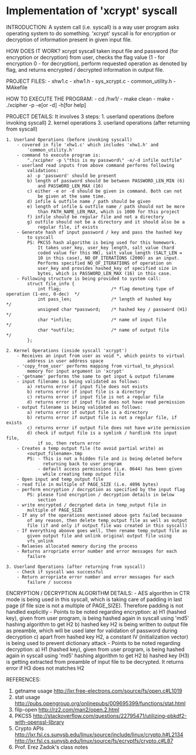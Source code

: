 # Implementation of 'xcrypt' syscall


INTRODUCTION:
	A system call (i.e. syscall) is a way user program asks operating
	system to do something. 'xcrypt' syscall is for encryption or
	decryption of information present in given input file.

HOW DOES IT WORK?
	xcrypt syscall taken input file and password (for encryption or 
	decryption) from user, checks the flag value (1 - for encryption
	0 - for decryption), perform requested operation as denoted by 
	flag, and returns encrypted / decrypted information in output file.

PROJECT FILES:
	- xhw1.c
	- xhw1.h
	- sys_xcrypt.c
	- common_utility.h
	- MAkefile

HOW TO EXECUTE THE PROGRAM:
	- cd /hw1/
	- make clean
	- make
	- ./xcipher -p <password> -e[or -d] -h[for help] <infile> <outfile>

PROJECT DETAILS:
	It involves 3 steps:
	1. userland operations (before invoking syscall)
	2. kernel operations
	3. userland operations (after returning from syscall)

	1. Userland Operations (before invoking syscall)
		- covered in file 'xhw1.c' which includes 'xhw1.h' and 
			'common_utility.h'
		- command to execute program is:
			"./xcipher -p \"this is my password\" -e/-d infile outfile"
		- userland read inputs from above command performs following 
			validations:
			a) -p 'password' should be present
			b) length of password should be between PASSWORD_LEN_MIN (6)
				and PASSWORD_LEN_MAX (16)
			c) either -e or -d should be given in command. Both can not
				be given at the same time.
			d) infile & outfile name / path should be given
			e) length of infile & outfile name / path should not be more
				than PATH_NAME_LEN_MAX, which is 1000 for this project
			f) infile should be regular file and not a directory
			g) outfile should not be a directory and it should also be a
				regular file, if exists
		- Generate hash of input password / key and pass the hashed key
			to syscall
			PS: PKCS5 hash algorithm is being used for this homework.
				It takes user_key, user_key length, salt_value (hard
				coded value for this HW), salt_value_length (SALT_LEN =
				10 in this case), NO_OF_ITERATIONS (2000) as an input.
				Performs specified NO_OF_ITERATIONS of operation on
				user_key and provides hashed_key of specified size in 
				bytes, which is PASSWORD_LEN_MAX (16) in this case.
		- Following structure is being provided to system call:
			struct file_info {
				int flag;					/* flag denoting type of operation (1-enc, 0-dec)  */
				int pass_len;				/* length of hashed key							   */
				unsigned char *password;	/* hashed key / password (H1)					   */
				char *infile;				/* name of input file							   */
				char *outfile;				/* name of output file							   */
			};

	2. Kernel Operations (inside syscall 'xcrypt')
		- Receives an input from user as void *, which points to virtual 
			address in user address space
		- 'copy_from_user' performs mapping from virtual_to_physical 
			memory for input argument in 'xcrypt'
		- 'getname' performs the same to get input & output filename
		- input filename is being validated as follows:
			a) returns error if input file does not exists
			b) returns error if input file is a directory
			c) returns error if input file is not a regular file
			d) returns error if input file does not have read permission
		- output filename is being validated as follows:
			a) returns error if output file is a directory
			b) returns error if output file is not a regular file, if exists
			c) returns error if output file does not have write permission
			d) check if output file is a symlink / hardlink tto input file,
				if so, then return error
		- Creates a temp output file (to avoid partial write) as
			<output_filename>.tmp
			PS: - This is not a hidden file and is being deleted before 
				  returning back to user program
				- default access permissions (i.e. 0644) has been given
				  while creating temp output file
		- Open input and temp_output file
		- read file in multiple of PAGE_SIZE (i.e. 4096 bytes)
		- perform encryption / decryption as specified by the input flag
			PS: please find encryption / decryption details in below 
				section
		- write encrypted / decrypted data in temp_output file in  
			multiple of PAGE_SIZE
		- If any of the operations mentioned above gets failed becauase 
			of any reason, then delete temp_output file as well as output 
			file (if and only if output file was created in this syscall)
		- If everything aboove goes well, then rename temp_output file as
			given output file and unlink original output file using 
			vfs_unlink
		- Relaeses allocated memory during the process
		- Returns arropriate error number and error messages for each 
			failure

	3. Userland Operations (after returning from syscall)	
		- Check if syscall was successful
		- Return arropriate error number and error messages for each 
			failure / success
	
ENCRYPTION / DECRYPTION ALGORITHM DETAILS:
	- AES algorithm in CTR mode is being used in this syscall, which is
		taking care of padding in last page (if file size is not a 
		multiple of PAGE_SIZE). Therefore padding is not handled 
		explicitly
	- Points to be noted regarding encryption:
		a) H1 (hashed key), given from user program, is being hashed 
			again in syscall using 'md5' hashing algorithm to get H2
		b) hashed key H2 is being written to output file as preamble, 
			which will be used later for validation of password during
			decryption
		c) apart from hashed key H2, a constant IV (initialization vector) is
			being used to prevent dictionary attack
	- Points to be noted regarding decryption:
		a) H1 (hashed key), given from user program, is being hashed 
			again in syscall using 'md5' hashing algorithm to get H2
		b) hashed key (H3) is getting extracted from preamble of input
			file to be decrypted. It returns error if H3 does not
			matches H2

REFERENCES:
1. getname usage
	http://lxr.free-electrons.com/source/fs/open.c#L1019
2. stat usage
	http://pubs.opengroup.org/onlinepubs/009695399/functions/stat.html
3. filp-open
	http://rz2.com/man2/open.2.html
4. PKCS5
	http://stackoverflow.com/questions/22795471/utilizing-pbkdf2-with-openssl-library
5. Crypto APIs
	http://lxr.fsl.cs.sunysb.edu/linux/source/include/linux/crypto.h#L2134
	http://lxr.fsl.cs.sunysb.edu/linux/source/fs/ecryptfs/crypto.c#L87
6. Prof. Erez Zadok's class notes
